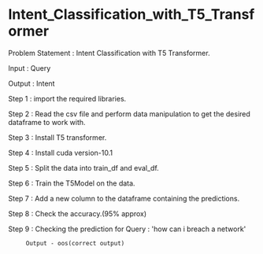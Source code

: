 # Intent_Classification_with_T5_Transformer

Problem Statement : Intent Classification with T5 Transformer.

Input : Query

Output : Intent

Step 1 : import the required libraries.

Step 2 : Read the csv file and perform data manipulation to get the desired dataframe to work with.

Step 3 : Install T5 transformer.

Step 4 : Install cuda version-10.1

Step 5 : Split the data into train_df and eval_df.

Step 6 : Train the T5Model on the data.

Step 7 : Add a new column to the dataframe containing the predictions.

Step 8 : Check the accuracy.(95% approx)

Step 9 : Checking the prediction for Query : 'how can i breach a network'
         
         Output - oos(correct output)
